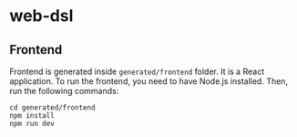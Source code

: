# web-dsl

## Frontend

Frontend is generated inside `generated/frontend` folder. It is a React application. To run the frontend, you need to have Node.js installed. Then, run the following commands:

```
cd generated/frontend
npm install
npm run dev
```
